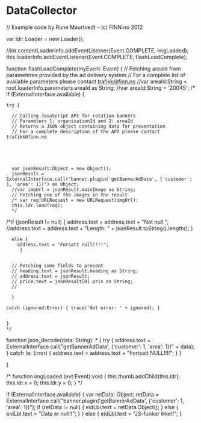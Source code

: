 # DataCollector


// Example code by Rune Maurtvedt - (c) FINN.no 2012


var ldr: Loader = new Loader();

//ldr.contentLoaderInfo.addEventListener(Event.COMPLETE, imgLoaded);
this.loaderInfo.addEventListener(Event.COMPLETE, flashLoadComplete);


function flashLoadComplete(myEvent: Event) {
  // Fetching areaId from parameteres provided by the ad delivery system
  // For a complete list of available parameters please contact trafikk@finn.no
  //var areaId:String = root.loaderInfo.parameters.areaId as String;
  //var areaId:String = '20045';
  /* if (ExternalInterface.available) {
    
    try {
      
      // Calling JavaScript API for rotation banners 
      // Parameters 1: organisationId and 2: areaId
      // Returns a JSON object containing data for presentation
      // For a complete description of the API please contact trafikk@finn.no
      
        
      
      
      
      var jsonResult:Object = new Object();
      jsonResult = ExternalInterface.call("banner.plugin('getBannerAdData', {'customer': 1, 'area': 1})") as Object;
      //var imgUrl = jsonResult.mainImage as String;
      // Fetching one of the images in the result
      /* var req:URLRequest = new URLRequest(imgUrl);   
      this.ldr.load(req); 
      */

  /*if (jsonResult != null)
      {
        address.text = address.text + "Not null ";
        //address.text = address.text + "Length: " + jsonResult.toString().length();
      }
      
      else {
        address.text = "Forsatt null!!!!";
         }
      
      
      // Fetching some fields to present
      // heading.text = jsonResult.heading as String;         
      // address.text = jsonResult;
      // price.text = jsonResult[0].pris as String;
      //
      
      } 
    
    catch (ignored:Error) { trace('Got error: ' + ignored); }
      
    
    }
    */



  function json_decode(data: String): * {
    try {
      address.text = ExternalInterface.call("getBannerAdData', {'customer': 1, 'area': 1})" + data);
    } catch (e: Error) {
      address.text = address.text + "Fortsatt NULL!!!!";
    }
  }



}

/* function imgLoaded (evt:Event):void {
  this.thumb.addChild(this.ldr);
  this.ldr.x = 0;
  this.ldr.y = 0;
}
*/



if (ExternalInterface.available) {
  var retData: Object;
  retData = ExternalInterface.call("banner.plugin('getBannerAdData', {'customer': 1, 'area': 1})");
  if (retData != null) {
    eidLbl.text = retData.Object();
  } else {
    eidLbl.text = "Data er null!!";
  }
} else {
  eidLbl.text = "JS-funker ikke!!";
}
